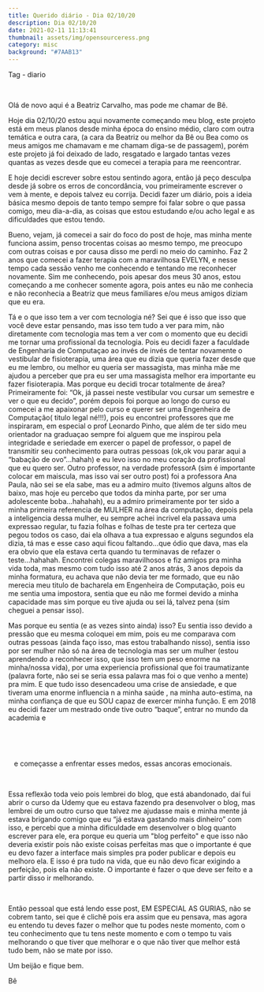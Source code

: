 ```yaml
---
title: Querido diário - Dia 02/10/20
description: Dia 02/10/20
date: 2021-02-11 11:13:41
thumbnail: assets/img/opensourceress.png
category: misc
background: "#7AAB13"
---
```

Tag - diario 

 

Olá de novo aqui é a Beatriz Carvalho, mas pode me chamar de Bê. 

Hoje dia 02/10/20 estou aqui novamente começando meu blog, este projeto está em meus planos desde minha época do ensino médio, claro com outra temática e outra cara, (a cara da Beatriz ou melhor da Bê ou Bea como os meus amigos me chamavam e me chamam diga-se de passagem), porém este projeto já foi deixado de lado, resgatado e largado tantas vezes quantas as vezes desde que eu comecei a terapia para me reencontrar. 

E hoje decidi escrever sobre estou sentindo agora, então já peço desculpa desde já sobre os erros de concordância, vou primeiramente escrever o vem à mente, e depois talvez eu corrija. Decidi fazer um diário, pois a ideia básica mesmo depois de tanto tempo sempre foi falar sobre o que passa comigo, meu dia-a-dia, as coisas que estou estudando e/ou acho legal e as dificuldades que estou tendo. 

Bueno, vejam, já comecei a sair do foco do post de hoje, mas minha mente funciona assim, penso trocentas coisas ao mesmo tempo, me preocupo com outras coisas e por causa disso me perdi no meio do caminho. Faz 2 anos que comecei a fazer terapia com a maravilhosa EVELYN, e nesse tempo cada sessão venho me conhecendo e tentando me reconhecer novamente. Sim me conhecendo, pois apesar dos meus 30 anos, estou começando a me conhecer somente agora, pois antes eu não me conhecia e não reconhecia a Beatriz que meus familiares e/ou meus amigos diziam que eu era. 

Tá e o que isso tem a ver com tecnologia né? Sei que é isso que isso que você deve estar pensando, mas isso tem tudo a ver para mim, não diretamente com tecnologia mas tem a ver com o momento que eu decidi me tornar uma profissional da tecnologia. Pois eu decidi fazer a faculdade de Engenharia de Computaçao ao invés de invés de tentar novamente o vestibular de fisioterapia, uma área que eu dizia que queria fazer desde que eu me lembro, ou melhor eu queria ser massagista, mas minha mãe me ajudou a perceber que pra eu ser uma massagista melhor era importante eu fazer fisioterapia. Mas porque eu decidi trocar totalmente de área? Primeiramente foi: “Ok, já passei neste vestibular vou cursar um semestre e ver o que eu decido”, porém depois foi porque ao longo do curso eu comecei a me apaixonar pelo curso e querer ser uma Engenheira de Computação( titulo legal né!!!), pois eu encontrei professores que me inspiraram, em especial o prof Leonardo Pinho, que além de ter sido meu orientador na graduaçao sempre foi alguem que me inspirou pela integridade e seriedade em exercer o papel de professor, o papel de transmitir seu conhecimento para outras pessoas (ok,ok vou parar aqui a “babação de ovo”...hahah) e eu levo isso no meu coração da profissional que eu quero ser. Outro professor, na verdade professorA (sim é importante colocar em maiscula, mas isso vai ser outro post) foi a professora Ana Paula, não sei se ela sabe, mas eu a admiro muito (tivemos alguns altos de baixo, mas hoje eu percebo que todos da minha parte, por ser uma adolescente boba...hahahah), eu a admiro primeiramente por ter sido a minha primeira referencia de MULHER na área da computação, depois pela a inteligencia dessa mulher, eu sempre achei incrivel ela passava uma expressao regular, tu fazia folhas e folhas de teste pra ter certeza que pegou todos os caso, dai ela olhava a tua expressao e alguns segundos ela dizia, tá mas e esse caso aqui ficou faltando...que ódio que dava, mas ela era obvio que ela estava certa quando tu terminavas de refazer o teste...hahahah. Encontrei colegas maravilhosos e fiz amigos pra minha vida toda, mas mesmo com tudo isso até 2 anos atrás, 3 anos depois da minha formatura, eu achava que não devia ter me formado, que eu não merecia meu titulo de bacharela em Engenheira de Computação, pois eu me sentia uma impostora, sentia que eu não me formei devido a minha capacidade mas sim porque eu tive ajuda ou sei lá, talvez pena (sim cheguei a pensar isso). 

Mas porque eu sentia (e as vezes sinto ainda) isso? Eu sentia isso devido a pressão que eu mesma coloquei em mim, pois eu me comparava com outras pessoas (ainda faço isso, mas estou trabalhando nisso), sentia isso por ser mulher não só na área de tecnologia mas ser um mulher (estou aprendendo a reconhecer isso, que isso tem um peso enorme na minha/nossa vida), por uma experiencia profissional que foi traumatizante (palavra forte, não sei se seria essa palavra mas foi o que venho a mente) pra mim. E que tudo isso desencadeou uma crise de ansiedade, e que tiveram uma enorme influencia n a minha saúde , na minha auto-estima, na minha confiança de que eu SOU capaz de exercer minha função. E em 2018 eu decidi fazer um mestrado onde tive outro “baque”, entrar no mundo da academia e 

 

 

   e começasse a enfrentar esses medos, essas ancoras emocionais. 

 

Essa reflexão toda veio pois lembrei do blog, que está abandonado, daí fui abrir o curso da Udemy que eu estava fazendo pra desenvolver o blog, mas lembrei de um outro curso que talvez me ajudasse mais e minha mente já estava brigando comigo que eu “já estava gastando mais dinheiro” com isso, e percebi que a minha dificuldade em desenvolver o blog quanto escrever para ele, era porque eu queria um "blog perfeito" e que isso não deveria existir pois não existe coisas perfeitas mas que o importante é que eu devo fazer a interface mais simples pra poder publicar e depois eu melhoro ela. E isso é pra tudo na vida, que eu não devo ficar exigindo a perfeição, pois ela não existe. O importante é fazer o que deve ser feito e a partir disso ir melhorando. 

 

Então pessoal que está lendo esse post, EM ESPECIAL AS GURIAS, não se cobrem tanto, sei que é clichê pois era assim que eu pensava, mas agora eu entendo tu deves fazer o melhor que tu podes neste momento, com o teu conhecimento que tu tens neste momento e com o tempo tu vais melhorando o que tiver que melhorar e o que não tiver que melhor está tudo bem, não se mate por isso. 

Um beijão e fique bem. 

Bê
